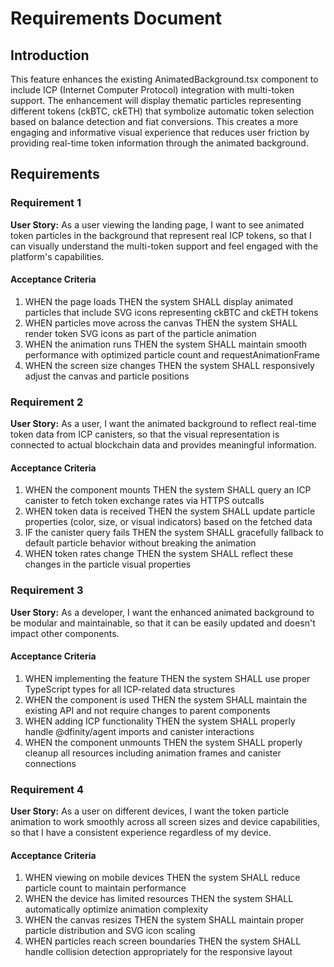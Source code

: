 # Requirements Document

## Introduction

This feature enhances the existing AnimatedBackground.tsx component to include ICP (Internet Computer Protocol) integration with multi-token support. The enhancement will display thematic particles representing different tokens (ckBTC, ckETH) that symbolize automatic token selection based on balance detection and fiat conversions. This creates a more engaging and informative visual experience that reduces user friction by providing real-time token information through the animated background.

## Requirements

### Requirement 1

**User Story:** As a user viewing the landing page, I want to see animated token particles in the background that represent real ICP tokens, so that I can visually understand the multi-token support and feel engaged with the platform's capabilities.

#### Acceptance Criteria

1. WHEN the page loads THEN the system SHALL display animated particles that include SVG icons representing ckBTC and ckETH tokens
2. WHEN particles move across the canvas THEN the system SHALL render token SVG icons as part of the particle animation
3. WHEN the animation runs THEN the system SHALL maintain smooth performance with optimized particle count and requestAnimationFrame
4. WHEN the screen size changes THEN the system SHALL responsively adjust the canvas and particle positions

### Requirement 2

**User Story:** As a user, I want the animated background to reflect real-time token data from ICP canisters, so that the visual representation is connected to actual blockchain data and provides meaningful information.

#### Acceptance Criteria

1. WHEN the component mounts THEN the system SHALL query an ICP canister to fetch token exchange rates via HTTPS outcalls
2. WHEN token data is received THEN the system SHALL update particle properties (color, size, or visual indicators) based on the fetched data
3. IF the canister query fails THEN the system SHALL gracefully fallback to default particle behavior without breaking the animation
4. WHEN token rates change THEN the system SHALL reflect these changes in the particle visual properties

### Requirement 3

**User Story:** As a developer, I want the enhanced animated background to be modular and maintainable, so that it can be easily updated and doesn't impact other components.

#### Acceptance Criteria

1. WHEN implementing the feature THEN the system SHALL use proper TypeScript types for all ICP-related data structures
2. WHEN the component is used THEN the system SHALL maintain the existing API and not require changes to parent components
3. WHEN adding ICP functionality THEN the system SHALL properly handle @dfinity/agent imports and canister interactions
4. WHEN the component unmounts THEN the system SHALL properly cleanup all resources including animation frames and canister connections

### Requirement 4

**User Story:** As a user on different devices, I want the token particle animation to work smoothly across all screen sizes and device capabilities, so that I have a consistent experience regardless of my device.

#### Acceptance Criteria

1. WHEN viewing on mobile devices THEN the system SHALL reduce particle count to maintain performance
2. WHEN the device has limited resources THEN the system SHALL automatically optimize animation complexity
3. WHEN the canvas resizes THEN the system SHALL maintain proper particle distribution and SVG icon scaling
4. WHEN particles reach screen boundaries THEN the system SHALL handle collision detection appropriately for the responsive layout